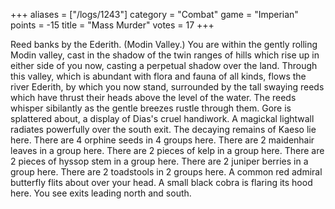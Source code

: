 +++
aliases = ["/logs/1243"]
category = "Combat"
game = "Imperian"
points = -15
title = "Mass Murder"
votes = 17
+++

 Reed banks by the Ederith. (Modin Valley.) You are within the gently rolling Modin valley, cast in the shadow of the twin  ranges of hills which rise up in either side of you now, casting a perpetual  shadow over the land. Through this valley, which is abundant with flora and  fauna of all kinds, flows the river Ederith, by which you now stand, surrounded by the tall swaying reeds which have thrust their heads above the level of the  water. The reeds whisper sibilantly as the gentle breezes rustle through them.  Gore is splattered about, a display of Dias's cruel handiwork. A magickal  lightwall radiates powerfully over the south exit. The decaying remains of  Kaeso lie here. There are 4 orphine seeds in 4 groups here. There are 2  maidenhair leaves in a group here. There are 2 pieces of kelp in a group here.  There are 2 pieces of hyssop stem in a group here. There are 2 juniper berries  in a group here. There are 2 toadstools in 2 groups here. A common red admiral  butterfly flits about over your head. A small black cobra is flaring its hood  here. You see exits leading north and south.